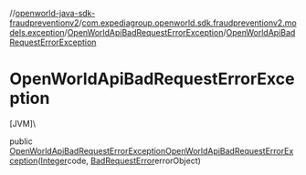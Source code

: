 //[openworld-java-sdk-fraudpreventionv2](../../../index.md)/[com.expediagroup.openworld.sdk.fraudpreventionv2.models.exception](../index.md)/[OpenWorldApiBadRequestErrorException](index.md)/[OpenWorldApiBadRequestErrorException](-open-world-api-bad-request-error-exception.md)

# OpenWorldApiBadRequestErrorException

[JVM]\

public [OpenWorldApiBadRequestErrorException](index.md)[OpenWorldApiBadRequestErrorException](-open-world-api-bad-request-error-exception.md)([Integer](https://docs.oracle.com/javase/8/docs/api/java/lang/Integer.html)code, [BadRequestError](../../com.expediagroup.openworld.sdk.fraudpreventionv2.models/-bad-request-error/index.md)errorObject)
